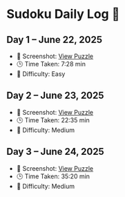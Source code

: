 # Sudoku Daily Log 🧩

## Day 1 – June 22, 2025
- 📸 Screenshot: [View Puzzle](screenshots/day%20-1-sudoku.png)
- 🕒 Time Taken: 7:28 min
- 🧠 Difficulty: Easy

## Day 2 – June 23, 2025
- 📸 Screenshot: [View Puzzle](screenshots/day%20-2-sudoku.png)
- 🕒 Time Taken: 22:35 min
- 🧠 Difficulty: Medium

## Day 3 – June 24, 2025
- 📸 Screenshot: [View Puzzle](screenshots/day%20-3-sudoku.png)
- 🕒 Time Taken: 35:20 min
- 🧠 Difficulty: Medium
